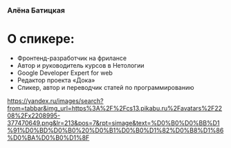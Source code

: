 ### Алёна Батицкая

# О спикере:
- Фронтенд-разработчик на фрилансе
- Автор и руководитель курсов в Нетологии
- Google Developer Expert for web
- Редактор проекта «Дока»
- Спикер, автор и переводчик статей по программированию

https://yandex.ru/images/search?from=tabbar&img_url=https%3A%2F%2Fcs13.pikabu.ru%2Favatars%2F2208%2Fx2208995-377470649.png&lr=213&pos=7&rpt=simage&text=%D0%B0%D0%BB%D1%91%D0%BD%D0%B0%20%D0%B1%D0%B0%D1%82%D0%B8%D1%86%D0%BA%D0%B0%D1%8F